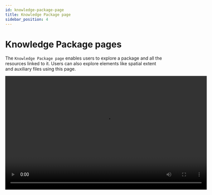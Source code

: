 ```yaml
---
id: knowledge-package-page
title: Knowledge Package page
sidebar_position: 4
---
```


# Knowledge Package pages

The `Knowledge Package page` enables users to explore a package and all the resources linked to it. Users can also explore elements like spatial extent and auxiliary files using this page.

<div class={"centered"}>
    <video width="640" height="360" controls class={"box"}>
        <source src="https://production-gkhub-cms-storage.s3.us-west-2.amazonaws.com/geo_knowledge_hub_pack_page_fd22f21444.mp4"/>
    </video>
</div>
